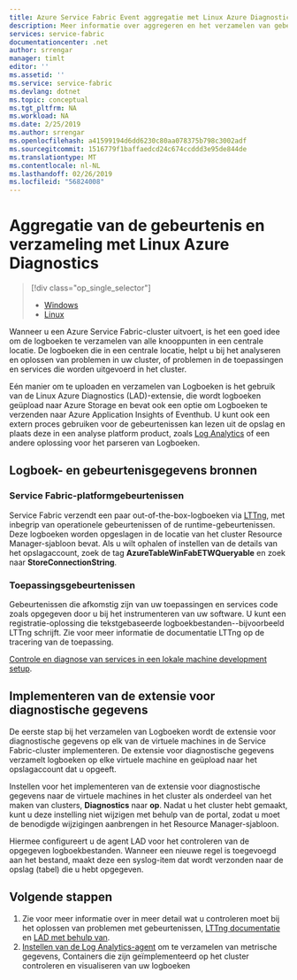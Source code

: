 ```yaml
---
title: Azure Service Fabric Event aggregatie met Linux Azure Diagnostics | Microsoft Docs
description: Meer informatie over aggregeren en het verzamelen van gebeurtenissen via LAD voor controle en diagnose van Azure Service Fabric-clusters.
services: service-fabric
documentationcenter: .net
author: srrengar
manager: timlt
editor: ''
ms.assetid: ''
ms.service: service-fabric
ms.devlang: dotnet
ms.topic: conceptual
ms.tgt_pltfrm: NA
ms.workload: NA
ms.date: 2/25/2019
ms.author: srrengar
ms.openlocfilehash: a41599194d6dd6230c80aa078375b798c3002adf
ms.sourcegitcommit: 1516779f1baffaedcd24c674ccddd3e95de844de
ms.translationtype: MT
ms.contentlocale: nl-NL
ms.lasthandoff: 02/26/2019
ms.locfileid: "56824008"
---
```

# <a name="event-aggregation-and-collection-using-linux-azure-diagnostics"></a>Aggregatie van de gebeurtenis en verzameling met Linux Azure Diagnostics
> [!div class="op_single_selector"]
> * [Windows](service-fabric-diagnostics-event-aggregation-wad.md)
> * [Linux](service-fabric-diagnostics-event-aggregation-lad.md)
>
>

Wanneer u een Azure Service Fabric-cluster uitvoert, is het een goed idee om de logboeken te verzamelen van alle knooppunten in een centrale locatie. De logboeken die in een centrale locatie, helpt u bij het analyseren en oplossen van problemen in uw cluster, of problemen in de toepassingen en services die worden uitgevoerd in het cluster.

Eén manier om te uploaden en verzamelen van Logboeken is het gebruik van de Linux Azure Diagnostics (LAD)-extensie, die wordt logboeken geüpload naar Azure Storage en bevat ook een optie om Logboeken te verzenden naar Azure Application Insights of Eventhub. U kunt ook een extern proces gebruiken voor de gebeurtenissen kan lezen uit de opslag en plaats deze in een analyse platform product, zoals [Log Analytics](../log-analytics/log-analytics-service-fabric.md) of een andere oplossing voor het parseren van Logboeken.

## <a name="log-and-event-sources"></a>Logboek- en gebeurtenisgegevens bronnen

### <a name="service-fabric-platform-events"></a>Service Fabric-platformgebeurtenissen
Service Fabric verzendt een paar out-of-the-box-logboeken via [LTTng](http://lttng.org), met inbegrip van operationele gebeurtenissen of de runtime-gebeurtenissen. Deze logboeken worden opgeslagen in de locatie van het cluster Resource Manager-sjabloon bevat. Als u wilt ophalen of instellen van de details van het opslagaccount, zoek de tag **AzureTableWinFabETWQueryable** en zoek naar **StoreConnectionString**.

### <a name="application-events"></a>Toepassingsgebeurtenissen
 Gebeurtenissen die afkomstig zijn van uw toepassingen en services code zoals opgegeven door u bij het instrumenteren van uw software. U kunt een registratie-oplossing die tekstgebaseerde logboekbestanden--bijvoorbeeld LTTng schrijft. Zie voor meer informatie de documentatie LTTng op de tracering van de toepassing.

[Controle en diagnose van services in een lokale machine development setup](service-fabric-diagnostics-how-to-monitor-and-diagnose-services-locally-linux.md).

## <a name="deploy-the-diagnostics-extension"></a>Implementeren van de extensie voor diagnostische gegevens
De eerste stap bij het verzamelen van Logboeken wordt de extensie voor diagnostische gegevens op elk van de virtuele machines in de Service Fabric-cluster implementeren. De extensie voor diagnostische gegevens verzamelt logboeken op elke virtuele machine en geüpload naar het opslagaccount dat u opgeeft. 

Instellen voor het implementeren van de extensie voor diagnostische gegevens naar de virtuele machines in het cluster als onderdeel van het maken van clusters, **Diagnostics** naar **op**. Nadat u het cluster hebt gemaakt, kunt u deze instelling niet wijzigen met behulp van de portal, zodat u moet de benodigde wijzigingen aanbrengen in het Resource Manager-sjabloon.

Hiermee configureert u de agent LAD voor het controleren van de opgegeven logboekbestanden. Wanneer een nieuwe regel is toegevoegd aan het bestand, maakt deze een syslog-item dat wordt verzonden naar de opslag (tabel) die u hebt opgegeven.


## <a name="next-steps"></a>Volgende stappen

1. Zie voor meer informatie over in meer detail wat u controleren moet bij het oplossen van problemen met gebeurtenissen, [LTTng documentatie](http://lttng.org/docs) en [LAD met behulp van](https://docs.microsoft.com/azure/virtual-machines/extensions/diagnostics-linux).
2. [Instellen van de Log Analytics-agent](service-fabric-diagnostics-event-analysis-oms.md) om te verzamelen van metrische gegevens, Containers die zijn geïmplementeerd op het cluster controleren en visualiseren van uw logboeken 
